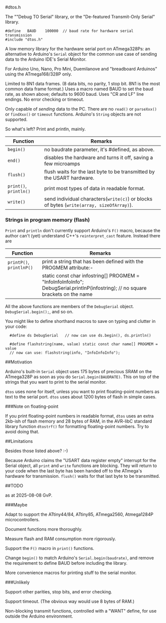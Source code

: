 #dtos.h

The ""Debug TO Serial" library, or the "De-featured Transmit-Only Serial" library.


    #define   BAUD    100000  // baud rate for hardware serial transmission
    #include "dtos.h"


A low memory library for the hardware serial port on ATmega328Ps:
an alternative to Arduino's `Serial` object for the common use case of sending
data to the Arduino IDE's Serial Monitor.

For Arduino Uno, Nano, Pro Mini, Duemilanove and "breadboard Arduinos" using the ATmega168/328P only.

Limited to 8N1 data frames. (8 data bits, no parity, 1 stop bit. 8N1 is the most common data frame format.) Uses a macro named BAUD to set the baud rate, as shown above; defaults to 9600 baud. Uses "CR and LF" line endings. No error checking or timeout.

Only capable of *sending* data to the PC. There are no `read()` or `parseXxx()` or `findXxx()` or `timeout` functions. Arduino's `String` objects are not supported.

So what's left? Print and println, mainly.


|Function              |Remarks                                                                                 |
|----------------------|----------------------------------------------------------------------------------------|
|`begin()`             |no baudrate parameter, it's #defined, as above.                                         |
|`end()`               |disables the hardware and turns it off, saving a few microamps                          |
|`flush()`             |flush waits for the last byte to be transmitted by the USART hardware.                  |
|`print()`, `println()`|print most types of data in readable format.                                            |
|`write()`             |send individual characters(`write(c)`) or blocks of bytes (`write(array, sizeOfArray)`).|


### Strings in program memory (flash)

`Print` and `println` don't currently support Arduino's `F()` macro, because the author can't (yet) understand C++'s `reinterpret_cast` feature. Instead there are


| Function               |Remarks                                                          |
|------------------------|-----------------------------------------------------------------|
|`printP()`, `printlnP()`|print a string that has been defined with the PROGMEM attribute:-|
|                        |static const char infostring[] PROGMEM = "InfoInfoInfoInfo"; DebugSerial.printlnP(infostring);  // no square brackets on the name|


All the above functions are members of the `DebugSerial` object.  `DebugSerial.begin();`, and so on.

You might like to define shorthand macros to save on typing and clutter in your code:

      #define ds DebugSerial   // now can use ds.begin(), ds.println()

      #define flashstring(name, value) static const char name[] PROGMEM = value
      // now can use: flashstring(info, "InfoInfoInfo");



##Motivation

Arduino's built-in `Serial` object uses 175 bytes of precious SRAM on the ATmega328P as soon as you do `Serial.begin(BAUDRATE)`. This on top of the strings that you want to print to the serial monitor.

`dtos` uses none for itself, unless you want to print floating-point numbers as text to the serial port.  `dtos` uses about 1200 bytes of flash in simple cases.


###Note on floating-point

If you print floating-point numbers in readable format, `dtos`  uses an extra 2kb-ish of flash memory and 28 bytes of RAM, in the AVR-libC standard library function `dtostrf()` for formatting floating-point numbers.  Try to avoid doing that.



##Limitations

Besides those listed above? :-)

Because Arduino claims the "USART data register empty" interrupt for the Serial object, all `print` and `write` functions are blocking. They will return to your code when the last byte has been handed off to the ATmega's hardware for transmission. `flush()` waits for that last byte to be transmitted.


##TODO

as at 2025-08-08  GvP.

###Maybe

Adapt to support the ATtiny44/84, ATtiny85, ATmega2560, Atmega1284P microcontrollers.

Document functions more thoroughly.

Measure flash and RAM consumption more rigorously.

Support the `F()` macro in `print()` functions.

Change `begin()` to match Arduino's `Serial.begin(baudrate)`, and remove the requirement to define BAUD before including the library.

More convenience macros for printing stuff to the serial monitor.


###Unlikely

Support other parities, stop bits, and error checking.

Support timeout. (The obvious way would use 8 bytes of RAM.)

Non-blocking transmit functions, controlled with a "WANT" define, for use outside the Arduino environment.
